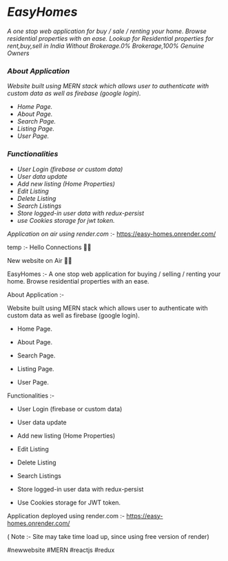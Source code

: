 # _EasyHomes_

_A one stop web application for buy / sale / renting your home. Browse residential properties with an ease. Lookup for Residential properties for rent,buy,sell in India Without Brokerage.0% Brokerage,100% Genuine Owners_

### _About Application_

_Website built using MERN stack which allows user to authenticate with custom data as well as firebase (google login)._

- _Home Page._
- _About Page._
- _Search Page._
- _Listing Page._
- _User Page._

### _Functionalities_

- _User Login (firebase or custom data)_
- _User data update_
- _Add new listing (Home Properties)_
- _Edit Listing_
- _Delete Listing_
- _Search Listings_
- _Store logged-in user data with redux-persist_
- _use Cookies storage for jwt token._

_Application on air using render.com_ :- https://easy-homes.onrender.com/

temp :-
Hello Connections 👋👋

New website on Air 🎯🎯

EasyHomes :- A one stop web application for buying / selling / renting your home. Browse residential properties with an ease.

About Application :-

Website built using MERN stack which allows user to authenticate with custom data as well as firebase (google login).

- Home Page.

- About Page.

- Search Page.

- Listing Page.

- User Page.

Functionalities :-

- User Login (firebase or custom data)

- User data update

- Add new listing (Home Properties)

- Edit Listing

- Delete Listing

- Search Listings

- Store logged-in user data with redux-persist

- Use Cookies storage for JWT token.

Application deployed using render.com :- https://easy-homes.onrender.com/

( Note :- Site may take time load up, since using free version of render)

#newwebsite #MERN #reactjs #redux
